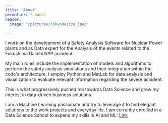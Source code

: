```yaml
---
title: "About"
permalink: /about/
header:
  image: "/pictures/TokyoResize.jpeg"

---
```


I work on the development of a Safety Analysis Software for Nuclear Power plants and as Data expert for the Analysis of the events related to the Fukushima Daiichi NPP accident.

My main roles include the implementation of models and algorithms to perform the safety analysis simulations and their integration within the code's architecture. I employ Python and MatLab for data analysis and visualization to evaluate relevant information regarding the severe accident.

This is what progressively pushed me towards Data Science and grew my interest in data-driven business solutions.

I am a Machine Learning passionate and try to leverage it to find elegant solutions to the work projects and everyday life. I am currently enrolled in a Data Science School to expand my skills in AI and ML:
[Link](https://tokyodatascience.com/)
